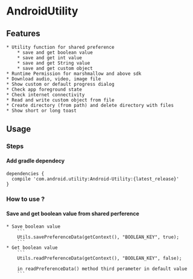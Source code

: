 # AndroidUtility

## Features
	* Utility function for shared preference
		* save and get boolean value
		* save and get int value
		* save and get String value
		* save and get custom object
	* Runtime Permission for marshmallow and above sdk
	* Download audio, video, image file
	* Show custom or default progress dialog
	* Check app foreground state
	* Check internet connectivity
	* Read and write custom object from file
	* Create directory (from path) and delete directory with files
	* Show short or long toast

## Usage
### Steps
#### Add gradle dependecy

```
dependencies {
  compile 'com.android.utility:Android-Utility:{latest_release}'
}
```
### How to use ?
#### Save and get boolean value from shared perference
	* Save boolean value
		```
		Utils.savePreferenceData(getContext(), "BOOLEAN_KEY", true);
		```
	* Get boolean value
		```
		Utils.readPreferenceData(getContext(), "BOOLEAN_KEY", false);

		in readPreferenceData() method third perameter in default value 
		```


